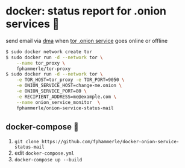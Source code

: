 # docker: status report for .onion services 🐳

send email via [dma](https://github.com/corecode/dma) 
when [tor .onion service](https://2019.www.torproject.org/docs/onion-services.html.en)
goes online or offline

[//]: # (TODO repo: https://github.com/fphammerle/docker-onion-service-status-mail)

[//]: # (TODO docker hub: https://hub.docker.com/r/fphammerle/onion-service-status-mail)

[//]: # (TODO signed tags: https://github.com/fphammerle/docker-onion-service-status-mail/tags)

```sh
$ sudo docker network create tor
$ sudo docker run -d --network tor \
    --name tor_proxy \
    fphammerle/tor-proxy
$ sudo docker run -d --network tor \
    -e TOR_HOST=tor_proxy -e TOR_PORT=9050 \
    -e ONION_SERVICE_HOST=change-me.onion \
    -e ONION_SERVICE_PORT=80 \
    -e RECIPIENT_ADDRESS=me@example.com \
    --name onion_service_monitor  \
    fphammerle/onion-service-status-mail
```

## docker-compose 🐙

1. `git clone https://github.com/fphammerle/docker-onion-service-status-mail`
2. edit `docker-compose.yml`
3. `docker-compose up --build`
